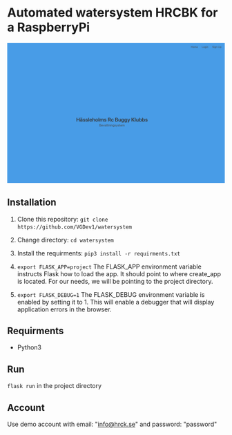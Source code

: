 # Automated watersystem HRCBK for a RaspberryPi
![picture](resources/homepage.png) 

## Installation

1. Clone this repository: `git clone https://github.com/VGDev1/watersystem`
2. Change directory: `cd watersystem`
2. Install the requirments: `pip3 install -r requirments.txt`
3. `export FLASK_APP=project`
The FLASK_APP environment variable instructs Flask how to load the app. It should point to where create_app is located. For our needs, we will be pointing to the project directory.

4. `export FLASK_DEBUG=1` 
The FLASK_DEBUG environment variable is enabled by setting it to 1. This will enable a debugger that will display application errors in the browser.

## Requirments
- Python3

## Run
`flask run` in the project directory

## Account 
Use demo account with email: "info@hrck.se" and password: "password"







